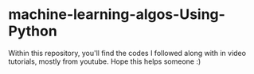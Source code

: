 # machine-learning-algos-Using-Python
Within this repository, you'll find the codes I followed along with in video tutorials, mostly from youtube. Hope this helps someone :)

